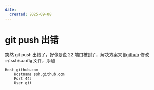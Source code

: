 ```yaml
---
date: 
  created: 2025-09-08
---
```

# git push 出错

突然 git push 出错了，好像是说 22 端口被封了，解决方案来自[github](https://docs.github.com/zh/authentication/troubleshooting-ssh/using-ssh-over-the-https-port)
修改 ~/.ssh/config 文件，添加

```
Host github.com
    Hostname ssh.github.com
    Port 443
    User git
```
